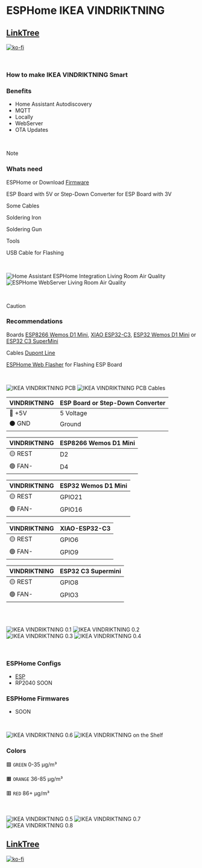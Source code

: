 # ESPHome IKEA VINDRIKTNING

## [LinkTree](https://linktr.ee/DzurisHome)

[![ko-fi](https://ko-fi.com/img/githubbutton_sm.svg)](https://ko-fi.com/DzurisHome)

</br>

### How to make IKEA VINDRIKTNING Smart

### Benefits
- Home Assistant Autodiscovery
- MQTT
- Locally
- WebServer
- OTA Updates

</br>

> [!NOTE]
> ### Whats need
> 
> ESPHome or Download [Firmware](https://github.com/DzurisHome/ESPHome-IKEA-VINDRIKTNING/blob/main/README.md#esphome-firmwares)
> 
> ESP Board with 5V or Step-Down Converter for ESP Board with 3V
> 
> Some Cables
> 
> Soldering Iron
> 
> Soldering Gun
> 
> Tools
>
> USB Cable for Flashing

</br>

![Home Assistant ESPHome Integration Living Room Air Quality](https://github.com/DzurisHome/ESPHome-IKEA-VINDRIKTNING/blob/main/Images/Home%20Assistant%20ESPHome%20Integration%20Living%20Room%20Air%20Quality.png)
![ESPHome WebServer Living Room Air Quality](https://github.com/DzurisHome/ESPHome-IKEA-VINDRIKTNING/blob/main/Images/ESPHome%20WebServer%20Living%20Room%20Air%20Quality.png)

</br>

> [!CAUTION]
> ### Recommendations
>
> Boards [ESP8266 Wemos D1 Mini](https://s.click.aliexpress.com/e/_Dm8FxHL), [XIAO ESP32-C3](https://s.click.aliexpress.com/e/_Dd9y9cz), [ESP32 Wemos D1 Mini](https://s.click.aliexpress.com/e/_DFpDpnJ) or [ESP32 C3 SuperMini](https://s.click.aliexpress.com/e/_DlP529f)
> 
> Cables [Dupont Line](https://s.click.aliexpress.com/e/_DFdLicl)
>
> [ESPHome Web Flasher](https://web.esphome.io/) for Flashing ESP Board

</br>

![IKEA VINDRIKTNING PCB](https://github.com/DzurisHome/ESPHome-IKEA-VINDRIKTNING/blob/main/Images/IKEA%20VINDRIKTNING%20PCB.png)
![IKEA VINDRIKTNING PCB Cables](https://github.com/DzurisHome/ESPHome-IKEA-VINDRIKTNING/blob/main/Images/IKEA%20VINDRIKTNING%20PCB%20Cables.png)

| VINDRIKTNING | ESP Board or Step-Down Converter |
|--------------|----------------------------------|
| 🔴 +5V       | 5 Voltage                        |
| ⚫ GND       | Ground                           |

| VINDRIKTNING | ESP8266 Wemos D1 Mini |
|--------------|-----------------------|
| 🟡 REST      | D2                    |
| 🟢 FAN-      | D4                    |

| VINDRIKTNING | ESP32 Wemos D1 Mini |
|--------------|---------------------|
| 🟡 REST      | GPIO21              |
| 🟢 FAN-      | GPIO16              |

| VINDRIKTNING | XIAO-ESP32-C3 |
|--------------|---------------|
| 🟡 REST      | GPIO6         |
| 🟢 FAN-      | GPIO9         |

| VINDRIKTNING | ESP32 C3 Supermini |
|--------------|--------------------|
| 🟡 REST      | GPIO8              |
| 🟢 FAN-      | GPIO3              |

</br>

</br>

![IKEA VINDRIKTNING 0.1](https://github.com/DzurisHome/ESPHome-IKEA-VINDRIKTNING/blob/main/Images/IKEA%20VINDRIKTNING%200.1.jpg)
![IKEA VINDRIKTNING 0.2](https://github.com/DzurisHome/ESPHome-IKEA-VINDRIKTNING/blob/main/Images/IKEA%20VINDRIKTNING%200.2.png)
![IKEA VINDRIKTNING 0.3](https://github.com/DzurisHome/ESPHome-IKEA-VINDRIKTNING/blob/main/Images/IKEA%20VINDRIKTNING%200.3.png)
![IKEA VINDRIKTNING 0.4](https://github.com/DzurisHome/ESPHome-IKEA-VINDRIKTNING/blob/main/Images/IKEA%20VINDRIKTNING%200.4.png)

</br>

### ESPHome Configs
- [ESP](https://github.com/DzurisHome/ESPHome-IKEA-VINDRIKTNING/blob/main/ESPHome%20Config/esp-config.yaml)
- RP2040 SOON

### ESPHome Firmwares
- SOON

</br>

![IKEA VINDRIKTNING 0.6](https://github.com/DzurisHome/ESPHome-IKEA-VINDRIKTNING/blob/main/Images/IKEA%20VINDRIKTNING%200.6.png)
![IKEA VINDRIKTNING on the Shelf](https://github.com/DzurisHome/ESPHome-IKEA-VINDRIKTNING/blob/main/Images/IKEA%20VINDRIKTNING%20on%20the%20Shelf.png)

### Colors
🟩 `GREEN` 0-35 μg/m³

🟧 `ORANGE` 36-85 μg/m³

🟥 `RED` 86+ μg/m³

</br>

![IKEA VINDRIKTNING 0.5](https://github.com/DzurisHome/ESPHome-IKEA-VINDRIKTNING/blob/main/Images/IKEA%20VINDRIKTNING%200.5.png)
![IKEA VINDRIKTNING 0.7](https://github.com/DzurisHome/ESPHome-IKEA-VINDRIKTNING/blob/main/Images/IKEA%20VINDRIKTNING%200.7.png)
![IKEA VINDRIKTNING 0.8](https://github.com/DzurisHome/ESPHome-IKEA-VINDRIKTNING/blob/main/Images/IKEA%20VINDRIKTNING%200.8.png)

## [LinkTree](https://linktr.ee/DzurisHome)

[![ko-fi](https://ko-fi.com/img/githubbutton_sm.svg)](https://ko-fi.com/DzurisHome)
